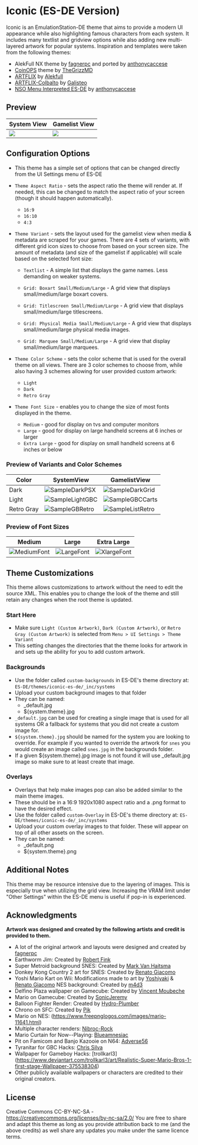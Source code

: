 # Iconic (ES-DE Version)
Iconic is an EmulationStation-DE theme that aims to provide a modern UI appearance while also highlighting famous characters from each system. It includes many textlist and gridview options while also adding new multi-layered artwork for popular systems. Inspiration and templates were taken from the following themes:

   - AlekFull NX theme by [fagnerpc](https://github.com/fagnerpc) and ported by [anthonycaccese](https://github.com/anthonycaccese)
   - [CoinOPS](https://github.com/TheGrizzMD/coinops-es-de) theme by [TheGrizzMD](https://github.com/TheGrizzMD)
   - [ARTFLIX](https://github.com/fagnerpc/Alekfull-ARTFLIX/) by [Alekfull](https://github.com/fagnerpc/)
   - [ARTFLIX-Colbalto](https://github.com/galisteogames/ARTFLIX-Cobalto/) by [Galisteo](https://github.com/galisteogames/)
   - [NSO Menu Interpreted ES-DE](https://github.com/anthonycaccese/nso-menu-interpreted-es-de) by [anthonycaccese](https://github.com/anthonycaccese)



## **Preview**

| System View | Gamelist View |
| --- | --- |
| <img src="https://github.com/Siddy212/iconic-es-de/assets/60283021/e72b2a5f-59f5-473c-82ff-2e3910aff469">| <img src="https://github.com/Siddy212/iconic-es-de/assets/60283021/bcf06376-5990-40f0-b361-70e65f8b0e95"> |


## **Configuration Options**

- This theme has a simple set of options that can be changed directly from the UI Settings menu of ES-DE
- `Theme Aspect Ratio` - sets the aspect ratio the theme will render at. If needed, this can be changed to match the aspect ratio of your screen (though it should happen automatically).
   - `16:9`
   - `16:10`
   - `4:3`
- `Theme Variant` - sets the layout used for the gamelist view when media & metadata are scraped for your games.  There are 4 sets of variants, with different grid icon sizes to choose from based on your screen size. The amount of metadata (and size of the gamelist if applicable) will scale based on the selected font size:
   - `Textlist` - A simple list that displays the game names. Less demanding on weaker systems.
     
   - `Grid: Boxart Small/Medium/Large` - A grid view that displays small/medium/large boxart covers.
     
   - `Grid: Titlescreen Small/Medium/Large` - A grid view that displays small/medium/large titlescreens.
     
   - `Grid: Physical Media Small/Medium/Large` - A grid view that displays small/medium/large physical media images.
          
   - `Grid: Marquee Small/Medium/Large` - A grid view that display small/medium/large marquees.

     
- `Theme Color Scheme` - sets the color scheme that is used for the overall theme on all views.  There are 3 color schemes to choose from, while also having 3 schemes allowing for user provided custom artwork:
   - `Light`
   - `Dark`
   - `Retro Gray`
- `Theme Font Size` - enables you to change the size of most fonts displayed in the theme.
   - `Medium` - good for display on tvs and computer monitors
   - `Large` - good for display on large handheld screens at 6 inches or larger
   - `Extra Large` - good for display on small handheld screens at 6 inches or below

### **Preview of Variants and Color Schemes**







| Color | SystemView | GamelistView |
| --- | --- | --- |
|Dark|![SampleDarkPSX](https://github.com/Siddy212/iconic-es-de/assets/60283021/15097176-7914-4b5e-b1a8-0627dc81808b)|![SampleDarkGrid](https://github.com/Siddy212/iconic-es-de/assets/60283021/01b0fb75-43f5-4aef-95c5-75800cacd8a7)|
|Light|![SampleLightGBC](https://github.com/Siddy212/iconic-es-de/assets/60283021/c8d33ecf-ed11-4bbb-a463-a8cfad608bdf)|![SampleGBCCarts](https://github.com/Siddy212/iconic-es-de/assets/60283021/933506fc-5619-4838-946d-99d9919d5686)|
|Retro Gray|![SampleGBRetro](https://github.com/Siddy212/iconic-es-de/assets/60283021/6fa06cbf-87dc-4c18-ab07-fdc6c059b2a5)|![SampleListRetro](https://github.com/Siddy212/iconic-es-de/assets/60283021/9dde49d9-1872-431e-9a9a-8db14d2e14d0)|

### Preview of Font Sizes

| Medium | Large | Extra Large |
| --- | --- | --- |
| ![MediumFont](https://github.com/Siddy212/iconic-es-de/assets/60283021/e5ac8b50-09b7-4d39-b9cb-07744b9eaab6) | ![LargeFont](https://github.com/Siddy212/iconic-es-de/assets/60283021/7a177c71-2c67-4bc9-8c55-b314bfa99147) | ![XlargeFont](https://github.com/Siddy212/iconic-es-de/assets/60283021/d1e0710a-3eb7-4d72-a513-0cd1c41db091) | 









## **Theme Customizations**

This theme allows customizations to artwork without the need to edit the source XML.  This enables you to change the look of the theme and still retain any changes when the root theme is updated.

### Start Here 
- Make sure `Light (Custom Artwork)`, `Dark (Custom Artwork)`, or `Retro Gray (Custom Artwork)`  is selected from `Menu > UI Settings > Theme Variant`
- This setting changes the directories that the theme looks for artwork in and sets up the ability for you to add custom artwork.

### Backgrounds
- Use the folder called `custom-backgrounds` in ES-DE's theme directory at: `ES-DE/themes/iconic-es-de/_inc/systems`
- Upload your custom background images to that folder
- They can be named:
    - _default.jpg
    - ${system.theme}.jpg
- `_default.jpg` can be used for creating a single image that is used for all systems OR a fallback for systems that you did not create a custom image for.
- `${system.theme}.jpg` should be named for the system you are looking to override.  For example if you wanted to override the artwork for `snes` you would create an image called `snes.jpg` in the backgrounds folder.
- If a given ${system.theme}.jpg image is not found it will use _default.jpg image so make sure to at least create that image.
  
### Overlays
- Overlays that help make images pop can also be added similar to the main theme images.
- These should be in a 16:9 1920x1080 aspect ratio and a .png format to have the desired effect.
- Use the folder called `custom-Overlay` in ES-DE's theme directory at: `ES-DE/themes/iconic-es-de/_inc/systems`
- Upload your custom overlay images to that folder. These will appear on top of all other assets on the screen.
- They can be named:
    - _default.png
    - ${system.theme}.png

## **Additional Notes**

This theme may be resource intensive due to the layering of images. This is especially true when utilizing the grid view. Increasing the VRAM limit under "Other Settings" within the ES-DE menu is useful if pop-in is experienced.

## **Acknowledgments**


**Artwork was designed and created by the following artists and credit is provided to them.**
   - A lot of the original artwork and layouts were designed and created by [fagnerpc](https://github.com/fagnerpc)
   - Earthworm Jim: Created by [Robert Fink](https://finklematter.artstation.com/) 
   - Super Metroid background SNES: Created by [Mark Van Haitsma](https://www.artstation.com/mvhaitsma)
   - Donkey Kong Country 2 art for SNES: Created by [Renato Giacomo](https://www.artstation.com/renatogiacomini)
   - Yoshi Mario Kart on Wii: Modifications made to art by [Yoshiyaki](https://www.deviantart.com/yoshiyaki) & [Renato Giacomo](https://www.artstation.com/renatogiacomini)
      NES background: Created by [m4d3](https://www.reddit.com/r/gaming/comments/1kspxe/my_take_on_super_mario_wallpaper_3d_rendering/)
   - Delfino Plaza wallpaper on Gamecube: Created by [Vincent Moubeche](https://www.artstation.com/artwork/Xn4Xo3)
   - Mario on Gamecube: Created by [SonicJeremy](https://www.deviantart.com/sonicjeremy)
   - Balloon Fighter Render: Created by [Hydro-Plumber](https://www.deviantart.com/hydro-plumber/gallery)
   - Chrono on SFC: Created by [Pik](https://gamebanana.com/mods/383835)
   - Mario on NES: (https://www.freepnglogos.com/images/mario-11641.html)
   - Multiple character renders: [Nibroc-Rock](https://www.deviantart.com/nibroc-rock)
   - Mario Curtain for Now--Playing: [Blueamnesiac](https://www.deviantart.com/blueamnesiac/art/SMB3-Curtain-Wallpaper-369156625)
   - Pit on Famicom and Banjo Kazooie on N64: [Adverse56](https://www.deviantart.com/adverse56)
   - Tyranitar for GBC Hacks: [Chris Silva](https://www.artstation.com/artwork/obBlyB)
   - Wallpaper for Gameboy Hacks: [trollkarl3] (https://www.deviantart.com/trollkarl3/art/Realistic-Super-Mario-Bros-1-first-stage-Wallpaper-375538304)
   - Other publicly available wallpapers or characters are credited to their original creators.
     
## **License**
Creative Commons CC-BY-NC-SA - https://creativecommons.org/licenses/by-nc-sa/2.0/
You are free to share and adapt this theme as long as you provide attribution back to me (and the above credits) as well share any updates you make under the same licence terms.
